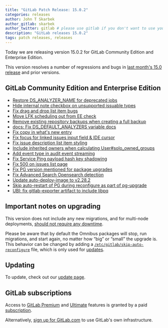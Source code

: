 ```yaml
---
title: "GitLab Patch Release: 15.0.2"
categories: releases
author: John T Skarbek
author_gitlab: skarbek
author_twitter: gitlab # please use gitlab if you don't want to use your own
description: "GitLab releases 15.0.2"
tags: patch releases, releases
---
```


<!-- For detailed instructions on how to complete this, please see https://gitlab.com/gitlab-org/release/docs/blob/master/general/patch/blog-post.md -->

Today we are releasing version 15.0.2 for GitLab Community Edition and Enterprise Edition.

This version resolves a number of regressions and bugs in
[last month's 15.0 release](/releases/2022/05/22/gitlab-15-0-released/) and
prior versions.

## GitLab Community Edition and Enterprise Edition

<!--
- [Description](GitLab MR LINK)
- [Description](GitLab MR LINK)
-->

* [Restore DS_ANALYZER_NAME for deprecated jobs](https://gitlab.com/gitlab-org/gitlab/-/merge_requests/87851)
* [Hide internal note checkbox on unsupported issuable types](https://gitlab.com/gitlab-org/gitlab/-/merge_requests/87899)
* [Fix drag and drop list item bugs](https://gitlab.com/gitlab-org/gitlab/-/merge_requests/87904)
* [Move LFK scheduling out from EE check](https://gitlab.com/gitlab-org/gitlab/-/merge_requests/87983)
* [Remove existing repository backups when creating a full backup](https://gitlab.com/gitlab-org/gitlab/-/merge_requests/88088)
* [docs: Fix DS_DEFAULT_ANALYZERS variable docs](https://gitlab.com/gitlab-org/gitlab/-/merge_requests/88132)
* [Fix copy in what's new entry](https://gitlab.com/gitlab-org/gitlab/-/merge_requests/88181)
* [Fix focus for linked issues input field & IDE cursor](https://gitlab.com/gitlab-org/gitlab/-/merge_requests/88270)
* [Fix issue description list item styling](https://gitlab.com/gitlab-org/gitlab/-/merge_requests/88423)
* [Include inherited owners when calculating User#solo_owned_groups](https://gitlab.com/gitlab-org/gitlab/-/merge_requests/88486)
* [Add event type in audit event streaming](https://gitlab.com/gitlab-org/gitlab/-/merge_requests/88509)
* [Fix Service Ping payload hash key shadowing](https://gitlab.com/gitlab-org/gitlab/-/merge_requests/88648)
* [Fix 500 on issues list page](https://gitlab.com/gitlab-org/gitlab/-/merge_requests/88656)
* [Fix PG version mentioned for package upgrades](https://gitlab.com/gitlab-org/gitlab/-/merge_requests/88739)
* [Fix Advanced Search Opensearch detection](https://gitlab.com/gitlab-org/gitlab/-/merge_requests/88840)
* [Update auto-deploy-image to v2.28.2](https://gitlab.com/gitlab-org/gitlab/-/merge_requests/89191)
* [Skip auto-restart of PG during reconfigure as part of pg-upgrade](https://gitlab.com/gitlab-org/omnibus-gitlab/-/merge_requests/6122)
* [UBI: fix gitlab-exporter artifact to include libpq](https://gitlab.com/gitlab-org/build/CNG/-/merge_requests/1037)
<!-- {{ MERGE_REQUEST_LIST }} -->

## Important notes on upgrading

This version does not include any new migrations, and for multi-node deployments, [should not require any downtime](https://docs.gitlab.com/ee/update/#upgrading-without-downtime).

Please be aware that by default the Omnibus packages will stop, run migrations,
and start again, no matter how “big” or “small” the upgrade is. This behavior
can be changed by adding a [`/etc/gitlab/skip-auto-reconfigure`](http://docs.gitlab.com/omnibus/update/README.html) file,
which is only used for [updates](https://docs.gitlab.com/omnibus/update/README.html).

## Updating

To update, check out our [update page](/update/).

## GitLab subscriptions

Access to [GitLab Premium](/pricing/premium/) and [Ultimate](/pricing/ultimate/) features is granted by a paid [subscription](/pricing/).

Alternatively, [sign up for GitLab.com](https://gitlab.com/users/sign_in)
to use GitLab's own infrastructure.
